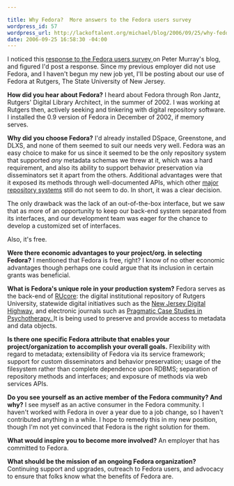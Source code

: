 ```yaml
--- 

title: Why Fedora?  More answers to the Fedora users survey
wordpress_id: 57
wordpress_url: http://lackoftalent.org/michael/blog/2006/09/25/why-fedora-more-answers-to-the-fedora-users-survey/
date: 2006-09-25 16:58:30 -04:00
---
```

I noticed this <a target="_blank" href="http://dltj.org/2006/09/fedora-users-interview-survey/">response to the Fedora users survey </a>on Peter Murray's blog, and figured I'd post a response. Since my previous employer did not use Fedora, and I haven't begun my new job yet, I'll be posting about our use of Fedora at Rutgers, The State University of New Jersey.

<!--more-->
<strong>How did you hear about Fedora?</strong>
I heard about Fedora through Ron Jantz, Rutgers' Digital Library Architect, in the summer of 2002. I was working at Rutgers then, actively seeking and tinkering with digital repository software. I installed the 0.9 version of Fedora in December of 2002, if memory serves.

<strong>Why did you choose Fedora?</strong>
I'd already installed DSpace, Greenstone, and DLXS, and none of them seemed to suit our needs very well. Fedora was an easy choice to make for us since it seemed to be the only repository system that supported <em>any</em> metadata schemas we threw at it, which was a hard requirement, and also its ability to support behavior preservation via disseminators set it apart from the others. Additional advantages were that it exposed its methods through well-documented APIs, which other <a target="_blank" href="http://dspace.org/">major repository systems</a> still do not seem to do. In short, it was a clear decision.

The only drawback was the lack of an out-of-the-box interface, but we saw that as more of an opportunity to keep our back-end system separated from its interfaces, and our development team was eager for the chance to develop a customized set of interfaces.

Also, it's free.

<strong>Were there economic advantages to your project/org. in selecting Fedora?</strong>
I mentioned that Fedora is free, right? I know of no other economic advantages though perhaps one could argue that its inclusion in certain grants was beneficial.

<strong>What is Fedora's unique role in your production system?</strong>
Fedora serves as the back-end of <a target="_blank" href="http://rucore.libraries.rutgers.edu/">RUcore</a>: the digital institutional repository of Rutgers University, statewide digital initiatives such as the <a target="_blank" href="http://www.njdigitalhighway.org/">New Jersey Digital Highway</a>, and electronic journals such as <a target="_blank" href="http://pcsp.libraries.rutgers.edu/">Pragmatic Case Studies in Psychotherapy. </a>It is being used to preserve and provide access to metadata and data objects.

<strong>Is there one specific Fedora attribute that enables your project/organization to accomplish your overall goals.</strong>
Flexibility with regard to metadata; extensibility of Fedora via its service framework; support for custom disseminators and behavior preservation; usage of the filesystem rather than complete dependence upon RDBMS; separation of repository methods and interfaces; and exposure of methods via web services APIs.

<strong>Do you see yourself as an active member of the Fedora community? And why?</strong>
I see myself as an active consumer in the Fedora community. I haven't worked with Fedora in over a year due to a job change, so I haven't contributed anything in a while. I hope to remedy this in my new position, though I'm not yet convinced that Fedora is the right solution for them.

<strong>What would inspire you to become more involved?</strong>
An employer that has committed to Fedora.

<strong>What should be the mission of an ongoing Fedora organization? </strong>
Continuing support and upgrades, outreach to Fedora users, and advocacy to ensure that folks know what the benefits of Fedora are.
